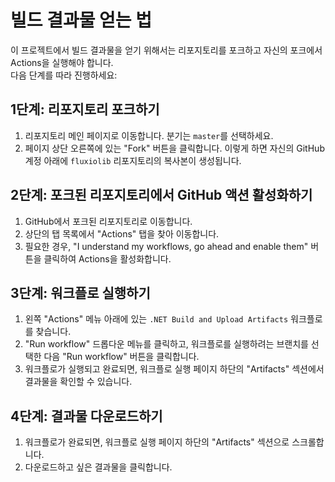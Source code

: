 # 빌드 결과물 얻는 법
이 프로젝트에서 빌드 결과물을 얻기 위해서는 리포지토리를 포크하고 자신의 포크에서 Actions을 실행해야 합니다.  
다음 단계를 따라 진행하세요:
  
## 1단계: 리포지토리 포크하기

1. 리포지토리 메인 페이지로 이동합니다. 분기는 `master`를 선택하세요.  
2. 페이지 상단 오른쪽에 있는 "Fork" 버튼을 클릭합니다. 이렇게 하면 자신의 GitHub 계정 아래에 `fluxiolib` 리포지토리의 복사본이 생성됩니다.

## 2단계: 포크된 리포지토리에서 GitHub 액션 활성화하기

1. GitHub에서 포크된 리포지토리로 이동합니다.
2. 상단의 탭 목록에서 "Actions" 탭을 찾아 이동합니다.
3. 필요한 경우, "I understand my workflows, go ahead and enable them" 버튼을 클릭하여 Actions을 활성화합니다.

## 3단계: 워크플로 실행하기

1. 왼쪽 "Actions" 메뉴 아래에 있는 `.NET Build and Upload Artifacts` 워크플로를 찾습니다.
2. "Run workflow" 드롭다운 메뉴를 클릭하고, 워크플로를 실행하려는 브랜치를 선택한 다음 "Run workflow" 버튼을 클릭합니다.
3. 워크플로가 실행되고 완료되면, 워크플로 실행 페이지 하단의 "Artifacts" 섹션에서 결과물을 확인할 수 있습니다.

## 4단계: 결과물 다운로드하기

1. 워크플로가 완료되면, 워크플로 실행 페이지 하단의 "Artifacts" 섹션으로 스크롤합니다.
2. 다운로드하고 싶은 결과물을 클릭합니다.